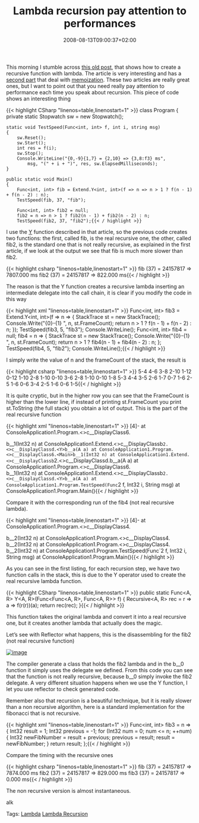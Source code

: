 ﻿---
title: "Lambda recursion pay attention to performances"
description: ""
date: 2008-08-13T09:00:37+02:00
draft: false
tags: []
categories: [General]
---
This morning I stumble across [this old post](http://blogs.msdn.com/wesdyer/archive/2007/02/02/anonymous-recursion-in-c.aspx), that shows how to create a recursive function with lambda. The article is very interesting and has a [second part](http://blogs.msdn.com/wesdyer/archive/2007/02/05/memoization-and-anonymous-recursion.aspx) that deal with [memoization](http://en.wikipedia.org/wiki/Memoization). These two articles are really great ones, but I want to point out that you need really pay attention to performance each time you speak about recursion. This piece of code shows an interesting thing

{{< highlight CSharp "linenos=table,linenostart=1" >}}
class Program
{
    private static Stopwatch sw = new Stopwatch();

    static void TestSpeed(Func<int, int> f, int i, string msg)
    {
        sw.Reset();
        sw.Start();
        int res = f(i);
        sw.Stop();
        Console.WriteLine("{0,-9}{1,7} = {2,10} => {3,8:f3} ms",
            msg, "(" + i + ")", res, sw.ElapsedMilliseconds);
    }

    public static void Main()
    {
        Func<int, int> fib = Extend.Y<int, int>(f => n => n > 1 ? f(n - 1) + f(n - 2) : n);
        TestSpeed(fib, 37, "fib");

        Func<int, int> fib2 = null;
        fib2 = n => n > 1 ? fib2(n - 1) + fib2(n - 2) : n;
        TestSpeed(fib2, 37, "fib2");{{< / highlight >}}

<!-- Code inserted with Steve Dunn's Windows Live Writer Code Formatter Plugin.  http://dunnhq.com -->

I use the [Y](http://blogs.msdn.com/wesdyer/archive/2007/02/02/anonymous-recursion-in-c.aspx) function described in that article, so the previous code creates two functions: the first, called fib, is the real recursive one, the other, called fib2, is the standard one that is not really recursive, as explained in the first article, if we look at the output we see that fib is much more slower than fib2.

{{< highlight csharp "linenos=table,linenostart=1" >}}
fib         (37) =   24157817 => 7807.000 ms
fib2        (37) =   24157817 =>  822.000 ms{{< / highlight >}}

<!-- Code inserted with Steve Dunn's Windows Live Writer Code Formatter Plugin.  http://dunnhq.com -->

The reason is that the Y function creates a recursive lambda inserting an intermediate delegate into the call chain, it is clear if you modify the code in this way

{{< highlight xml "linenos=table,linenostart=1" >}}
Func<int, int> fib3 = Extend.Y<int, int>(f => n =>
{
    StackTrace st = new StackTrace();
    Console.Write("{0}-{1} ", n, st.FrameCount);
    return n > 1 ? f(n - 1) + f(n - 2) : n;
});
TestSpeed(fib3, 5, "fib3");
Console.WriteLine();
Func<int, int> fib4 = null;
fib4 = n =>
{
    StackTrace st = new StackTrace();
    Console.Write("{0}-{1} ", n, st.FrameCount);
    return n > 1 ? fib4(n - 1) + fib4(n - 2) : n;
};
TestSpeed(fib4, 5, "fib2");
Console.WriteLine();{{< / highlight >}}

<!-- Code inserted with Steve Dunn's Windows Live Writer Code Formatter Plugin.  http://dunnhq.com -->

I simply write the value of n and the frameCount of the stack, the result is

{{< highlight csharp "linenos=table,linenostart=1" >}}
5-4 4-6 3-8 2-10 1-12 0-12 1-10 2-8 1-10 0-10 3-6 2-8 1-10 0-10 1-8 
5-3 4-4 3-5 2-6 1-7 0-7 1-6 2-5 1-6 0-6 3-4 2-5 1-6 0-6 1-5{{< / highlight >}}

<!-- Code inserted with Steve Dunn's Windows Live Writer Code Formatter Plugin.  http://dunnhq.com -->

It is quite cryptic, but in the higher row you can see that the FrameCount is higher than the lower line, if instead of printing st.FrameCount you print st.ToString (the full stack) you obtain a lot of output. This is the part of the real recursive function

{{< highlight xml "linenos=table,linenostart=1" >}}
[4]-   at ConsoleApplication1.Program.<>c__DisplayClass6.<Main>b__1(Int32 n)
   at ConsoleApplication1.Extend.<>c__DisplayClassb`2.<>c__DisplayClassd.<Y>b__a(A a)
   at ConsoleApplication1.Program.<>c__DisplayClass6.<Main>b__1(Int32 n)
   at ConsoleApplication1.Extend.<>c__DisplayClassb`2.<>c__DisplayClassd.<Y>b__a(A a)
   at ConsoleApplication1.Program.<>c__DisplayClass6.<Main>b__1(Int32 n)
   at ConsoleApplication1.Extend.<>c__DisplayClassb`2.<>c__DisplayClassd.<Y>b__a(A a)
   at ConsoleApplication1.Program.TestSpeed(Func`2 f, Int32 i, String msg)
   at ConsoleApplication1.Program.Main(){{< / highlight >}}

<!-- Code inserted with Steve Dunn's Windows Live Writer Code Formatter Plugin.  http://dunnhq.com -->

Compare it with the corresponding run of the fib4 (not real recursive lambda).

{{< highlight xml "linenos=table,linenostart=1" >}}
[4]-   at ConsoleApplication1.Program.<>c__DisplayClass4.<Main>b__2(Int32 n)
   at ConsoleApplication1.Program.<>c__DisplayClass4.<Main>b__2(Int32 n)
   at ConsoleApplication1.Program.<>c__DisplayClass4.<Main>b__2(Int32 n)
   at ConsoleApplication1.Program.TestSpeed(Func`2 f, Int32 i, String msg)
   at ConsoleApplication1.Program.Main(){{< / highlight >}}

<!-- Code inserted with Steve Dunn's Windows Live Writer Code Formatter Plugin.  http://dunnhq.com -->

As you can see in the first listing, for each recursion step, we have two function calls in the stack, this is due to the Y operator used to create the real recursive lambda function.

{{< highlight CSharp "linenos=table,linenostart=1" >}}
public static Func<A, R> Y<A, R>(Func<Func<A, R>, Func<A, R>> f)
{
    Recursive<A, R> rec = r => a => f(r(r))(a);
    return rec(rec);
}{{< / highlight >}}

<!-- Code inserted with Steve Dunn's Windows Live Writer Code Formatter Plugin.  http://dunnhq.com -->

This function takes the original lambda and convert it into a real recursive one, but it creates another lambda that actually does the magic.

Let’s see with Reflector what happens, this is the disassembling for the fib2 (not real recursive function)

[![image](https://www.codewrecks.com/blog/wp-content/uploads/2008/08/image-thumb5.png)](https://www.codewrecks.com/blog/wp-content/uploads/2008/08/image4.png)

The compiler generate a class that holds the fib2 lambda and in the b\_\_0 function it simply uses the delegate we defined. From this code you can see that the function is not really recursive, because b\_\_0 simply invoke the fib2 delegate. A very different situation happens when we use the Y function, I let you use reflector to check generated code.

Remember also that recursion is a beautiful technique, but it is really slower than a non recursive algorithm, here is a standard implementation for the fibonacci that is not recursive.

{{< highlight xml "linenos=table,linenostart=1" >}}
Func<int, int> fib3 = n =>
    {
        Int32 result = 1;
        Int32 previous = -1;
        for (Int32 num = 0; num <= n; ++num)
        {
            Int32 newFibNumber = result + previous;
            previous = result;
            result = newFibNumber;
        }
        return result;
    };{{< / highlight >}}

<!-- Code inserted with Steve Dunn's Windows Live Writer Code Formatter Plugin.  http://dunnhq.com -->

Compare the timing with the recursive ones

{{< highlight csharp "linenos=table,linenostart=1" >}}
fib         (37) =   24157817 => 7874.000 ms
fib2        (37) =   24157817 =>  829.000 ms
fib3        (37) =   24157817 =>    0.000 ms{{< / highlight >}}

<!-- Code inserted with Steve Dunn's Windows Live Writer Code Formatter Plugin.  http://dunnhq.com -->

The non recursive version is almost instantaneous.

alk

Tags: [Lambda](http://technorati.com/tag/Lambda) [Lambda Recursion](http://technorati.com/tag/Lambda%20Recursion)

<!--dotnetkickit-->
